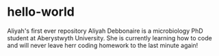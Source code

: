 # hello-world
Aliyah's first ever repository
Aliyah Debbonaire is a microbiology PhD student at Aberystwyth University. 
She is currently learning how to code and will never leave herr coding homework to the last minute again!
